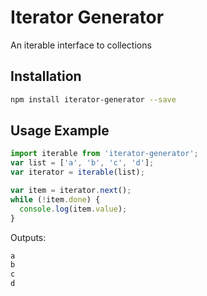 # Iterator Generator

An iterable interface to collections

## Installation
```sh
npm install iterator-generator --save
```

## Usage Example
```js
import iterable from 'iterator-generator';
var list = ['a', 'b', 'c', 'd'];
var iterator = iterable(list);

var item = iterator.next();
while (!item.done) {
  console.log(item.value);
}
```

Outputs:
```js
a
b
c
d
```
